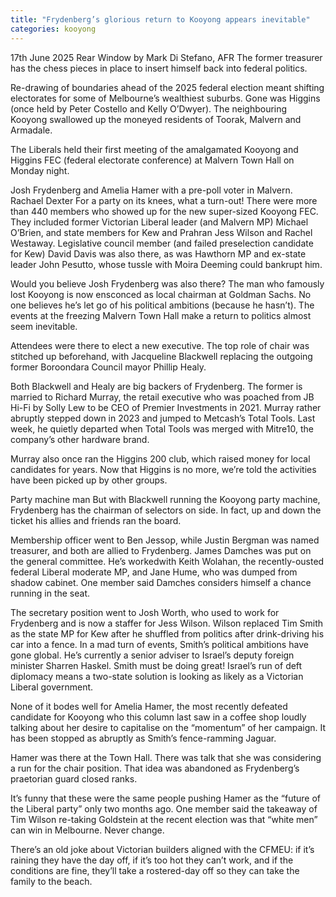 ```yaml
---
title: "Frydenberg’s glorious return to Kooyong appears inevitable"
categories: kooyong
---
```


17th June 2025
Rear Window by Mark Di Stefano, AFR
The former treasurer has the chess pieces in place to insert himself back into federal politics.

Re-drawing of boundaries ahead of the 2025 federal election meant shifting electorates for some of Melbourne’s wealthiest suburbs. Gone was Higgins (once held by Peter Costello and Kelly O’Dwyer). The neighbouring Kooyong swallowed up the moneyed residents of Toorak, Malvern and Armadale.

The Liberals held their first meeting of the amalgamated Kooyong and Higgins FEC (federal electorate conference) at Malvern Town Hall on Monday night.

Josh Frydenberg and Amelia Hamer with a pre-poll voter in Malvern. Rachael Dexter
For a party on its knees, what a turn-out! There were more than 440 members who showed up for the new super-sized Kooyong FEC. They included former Victorian Liberal leader (and Malvern MP) Michael O’Brien, and state members for Kew and Prahran Jess Wilson and Rachel Westaway. Legislative council member (and failed preselection candidate for Kew) David Davis was also there, as was Hawthorn MP and ex-state leader John Pesutto, whose tussle with Moira Deeming could bankrupt him.

Would you believe Josh Frydenberg was also there? The man who famously lost Kooyong is now ensconced as local chairman at Goldman Sachs. No one believes he’s let go of his political ambitions (because he hasn’t). The events at the freezing Malvern Town Hall make a return to politics almost seem inevitable.

Attendees were there to elect a new executive. The top role of chair was stitched up beforehand, with Jacqueline Blackwell replacing the outgoing former Boroondara Council mayor Phillip Healy.

Both Blackwell and Healy are big backers of Frydenberg. The former is married to Richard Murray, the retail executive who was poached from JB Hi-Fi by Solly Lew to be CEO of Premier Investments in 2021. Murray rather abruptly stepped down in 2023 and jumped to Metcash’s Total Tools. Last week, he quietly departed when Total Tools was merged with Mitre10, the company’s other hardware brand.

Murray also once ran the Higgins 200 club, which raised money for local candidates for years. Now that Higgins is no more, we’re told the activities have been picked up by other groups.

Party machine man
But with Blackwell running the Kooyong party machine, Frydenberg has the chairman of selectors on side. In fact, up and down the ticket his allies and friends ran the board.

Membership officer went to Ben Jessop, while Justin Bergman was named treasurer, and both are allied to Frydenberg. James Damches was put on the general committee. He’s workedwith Keith Wolahan, the recently-ousted federal Liberal moderate MP, and Jane Hume, who was dumped from shadow cabinet. One member said Damches considers himself a chance running in the seat.

The secretary position went to Josh Worth, who used to work for Frydenberg and is now a staffer for Jess Wilson. Wilson replaced Tim Smith as the state MP for Kew after he shuffled from politics after drink-driving his car into a fence. In a mad turn of events, Smith’s political ambitions have gone global. He’s currently a senior adviser to Israel’s deputy foreign minister Sharren Haskel. Smith must be doing great! Israel’s run of deft diplomacy means a two-state solution is looking as likely as a Victorian Liberal government.

None of it bodes well for Amelia Hamer, the most recently defeated candidate for Kooyong who this column last saw in a coffee shop loudly talking about her desire to capitalise on the “momentum” of her campaign. It has been stopped as abruptly as Smith’s fence-ramming Jaguar.

Hamer was there at the Town Hall. There was talk that she was considering a run for the chair position. That idea was abandoned as Frydenberg’s praetorian guard closed ranks.

It’s funny that these were the same people pushing Hamer as the “future of the Liberal party” only two months ago. One member said the takeaway of Tim Wilson re-taking Goldstein at the recent election was that “white men” can win in Melbourne. Never change.

There’s an old joke about Victorian builders aligned with the CFMEU: if it’s raining they have the day off, if it’s too hot they can’t work, and if the conditions are fine, they’ll take a rostered-day off so they can take the family to the beach.